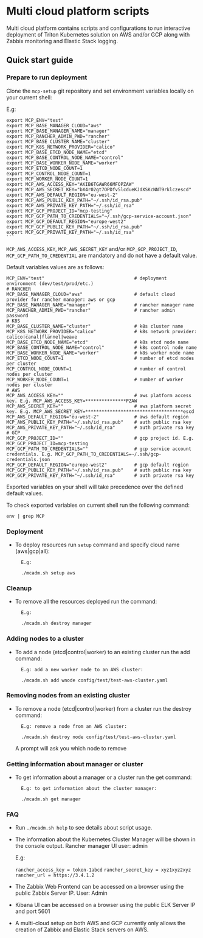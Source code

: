 # Multi cloud platform scripts

Multi cloud platform contains scripts and configurations to run interactive deployment of Triton Kubernetes solution on AWS and/or GCP along with Zabbix monitoring and Elastic Stack logging.

## Quick start guide

### Prepare to run deployment

Clone the `mcp-setup` git repository and set environment variables locally on your current shell:

   E.g:
   
    export MCP_ENV="test"
    export MCP_BASE_MANAGER_CLOUD="aws"
    export MCP_BASE_MANAGER_NAME="manager"
    export MCP_RANCHER_ADMIN_PWD="rancher"
    export MCP_BASE_CLUSTER_NAME="cluster"
    export MCP_K8S_NETWORK_PROVIDER="calico"
    export MCP_BASE_ETCD_NODE_NAME="etcd"
    export MCP_BASE_CONTROL_NODE_NAME="control"
    export MCP_BASE_WORKER_NODE_NAME="worker"
    export MCP_ETCD_NODE_COUNT=1
    export MCP_CONTROL_NODE_COUNT=1
    export MCP_WORKER_NODE_COUNT=1
    export MCP_AWS_ACCESS_KEY="AKIB6TGAWR66MFOPZAW"
    export MCP_AWS_SECRET_KEY="bX4r02gt7OPDfv5lcdueKJdXSKcNNT9rklczescd"
    export MCP_AWS_DEFAULT_REGION="eu-west-2"
    export MCP_AWS_PUBLIC_KEY_PATH="~/.ssh/id_rsa.pub"
    export MCP_AWS_PRIVATE_KEY_PATH="~/.ssh/id_rsa"
    export MCP_GCP_PROJECT_ID="mcp-testing"
    export MCP_GCP_PATH_TO_CREDENTIALS="~/.ssh/gcp-service-account.json"
    export MCP_GCP_DEFAULT_REGION="europe-west2"
    export MCP_GCP_PUBLIC_KEY_PATH="~/.ssh/id_rsa.pub"
    export MCP_GCP_PRIVATE_KEY_PATH="~/.ssh/id_rsa"
    ```

`MCP_AWS_ACCESS_KEY`, `MCP_AWS_SECRET_KEY` and/or `MCP_GCP_PROJECT_ID`, `MCP_GCP_PATH_TO_CREDENTIAL` are mandatory and do not have a default value.

Default variables values are as follows:

    MCP_ENV="test"                                 # deployment environment (dev/test/prod/etc.)
    # RANCHER
    MCP_BASE_MANAGER_CLOUD="aws"                   # default cloud provider for rancher manager: aws or gcp
    MCP_BASE_MANAGER_NAME="manager"                # rancher manager name
    MCP_RANCHER_ADMIN_PWD="rancher"                # rancher admin password
    # K8S
    MCP_BASE_CLUSTER_NAME="cluster"                # k8s cluster name
    MCP_K8S_NETWORK_PROVIDER="calico"              # k8s network provider: calico|canal|flannel|weave
    MCP_BASE_ETCD_NODE_NAME="etcd"                 # k8s etcd node name
    MCP_BASE_CONTROL_NODE_NAME="control"           # k8s control node name
    MCP_BASE_WORKER_NODE_NAME="worker"             # k8s worker node name
    MCP_ETCD_NODE_COUNT=1                          # number of etcd nodes per cluster
    MCP_CONTROL_NODE_COUNT=1                       # number of control nodes per cluster
    MCP_WORKER_NODE_COUNT=1                        # number of worker nodes per cluster
    # AWS
    MCP_AWS_ACCESS_KEY=""                          # aws platform access key. E.g. MCP_AWS_ACCESS_KEY=***************PZAW
    MCP_AWS_SECRET_KEY=""                          # aws platform secret key. E.g. MCP_AWS_SECRET_KEY=************************************escd
    MCP_AWS_DEFAULT_REGION="eu-west-2"             # aws default region
    MCP_AWS_PUBLIC_KEY_PATH="~/.ssh/id_rsa.pub"    # auth public rsa key
    MCP_AWS_PRIVATE_KEY_PATH="~/.ssh/id_rsa"       # auth private rsa key
    # GCP
    MCP_GCP_PROJECT_ID=""                          # gcp project id. E.g. MCP_GCP_PROJECT_ID=mcp-testing
    MCP_GCP_PATH_TO_CREDENTIALS=""                 # gcp service account credentials. E.g. MCP_GCP_PATH_TO_CREDENTIALS=~/.ssh/gcp-credentials.json
    MCP_GCP_DEFAULT_REGION="europe-west2"          # gcp default region
    MCP_GCP_PUBLIC_KEY_PATH="~/.ssh/id_rsa.pub"    # auth public rsa key
    MCP_GCP_PRIVATE_KEY_PATH="~/.ssh/id_rsa"       # auth private rsa key
    

Exported variables on your shell will take precedence over the defined default values. 

To check exported variables on current shell run the following command:

    env | grep MCP
    
### Deployment

- To deploy resources run `setup` command and specify cloud name (aws|gcp|all):

    
        E.g:
   
        ./mcadm.sh setup aws

### Cleanup

- To remove all the resources deployed run the command:


        E.g:
        
        ./mcadm.sh destroy manager

### Adding nodes to a cluster 

- To add a node (etcd|control|worker) to an existing cluster run the add command:

        
        E.g: add a new worker node to an AWS cluster:
        
        ./mcadm.sh add wnode config/test/test-aws-cluster.yaml

### Removing nodes from an existing cluster 

- To remove a node (etcd|control|worker) from a cluster run the destroy command:

        
        E.g: remove a node from an AWS cluster:
            
        ./mcadm.sh destroy node config/test/test-aws-cluster.yaml
      
      
   A prompt will ask you which node to remove 
  
### Getting information about manager or cluster 

- To get information about a manager or a cluster run the get command:

        
        E.g: to get information about the cluster manager:
    
        ./mcadm.sh get manager
    
### FAQ

- Run `./mcadm.sh help` to see details about script usage.

- The information about the Kubernetes Cluster Manager will be shown in the console output. Rancher manager UI user: admin

    E.g:
    
    `rancher_access_key = token-1abcd`
    `rancher_secret_key = xyz1xyz2xyz`
    `rancher_url = https://3.4.1.2`

- The Zabbix Web Frontend can be accessed on a browser using the public Zabbix Server IP. User: Admin

- Kibana UI can be accessed on a browser using the public ELK Server IP and port 5601

- A multi-cloud setup on both AWS and GCP currently only allows the creation of Zabbix and Elastic Stack servers on AWS. 
